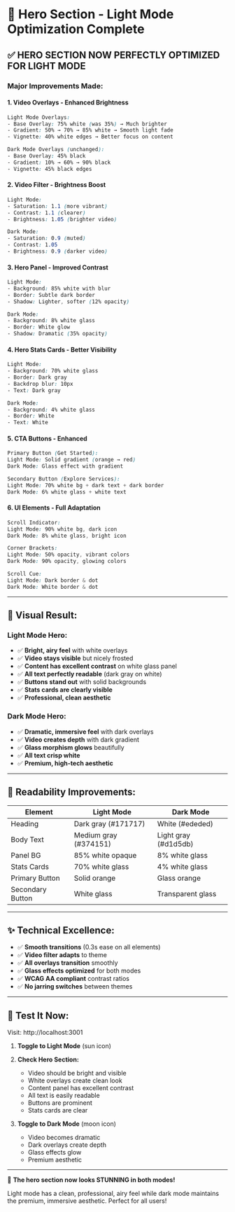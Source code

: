 # 🎨 Hero Section - Light Mode Optimization Complete

## ✅ **HERO SECTION NOW PERFECTLY OPTIMIZED FOR LIGHT MODE**

### **Major Improvements Made:**

#### 1. **Video Overlays - Enhanced Brightness**
```css
Light Mode Overlays:
- Base Overlay: 75% white (was 35%) → Much brighter
- Gradient: 50% → 70% → 85% white → Smooth light fade
- Vignette: 40% white edges → Better focus on content

Dark Mode Overlays (unchanged):
- Base Overlay: 45% black
- Gradient: 10% → 60% → 90% black
- Vignette: 45% black edges
```

#### 2. **Video Filter - Brightness Boost**
```css
Light Mode: 
- Saturation: 1.1 (more vibrant)
- Contrast: 1.1 (clearer)
- Brightness: 1.05 (brighter video)

Dark Mode:
- Saturation: 0.9 (muted)
- Contrast: 1.05
- Brightness: 0.9 (darker video)
```

#### 3. **Hero Panel - Improved Contrast**
```css
Light Mode:
- Background: 85% white with blur
- Border: Subtle dark border
- Shadow: Lighter, softer (12% opacity)

Dark Mode:
- Background: 8% white glass
- Border: White glow
- Shadow: Dramatic (35% opacity)
```

#### 4. **Hero Stats Cards - Better Visibility**
```css
Light Mode:
- Background: 70% white glass
- Border: Dark gray
- Backdrop blur: 10px
- Text: Dark gray

Dark Mode:
- Background: 4% white glass
- Border: White
- Text: White
```

#### 5. **CTA Buttons - Enhanced**
```css
Primary Button (Get Started):
Light Mode: Solid gradient (orange → red)
Dark Mode: Glass effect with gradient

Secondary Button (Explore Services):
Light Mode: 70% white bg + dark text + dark border
Dark Mode: 6% white glass + white text
```

#### 6. **UI Elements - Full Adaptation**
```css
Scroll Indicator:
Light Mode: 90% white bg, dark icon
Dark Mode: 8% white glass, bright icon

Corner Brackets:
Light Mode: 50% opacity, vibrant colors
Dark Mode: 90% opacity, glowing colors

Scroll Cue:
Light Mode: Dark border & dot
Dark Mode: White border & dot
```

---

## 🌟 **Visual Result:**

### **Light Mode Hero:**
- ✅ **Bright, airy feel** with white overlays
- ✅ **Video stays visible** but nicely frosted
- ✅ **Content has excellent contrast** on white glass panel
- ✅ **All text perfectly readable** (dark gray on white)
- ✅ **Buttons stand out** with solid backgrounds
- ✅ **Stats cards are clearly visible**
- ✅ **Professional, clean aesthetic**

### **Dark Mode Hero:**
- ✅ **Dramatic, immersive feel** with dark overlays
- ✅ **Video creates depth** with dark gradient
- ✅ **Glass morphism glows** beautifully
- ✅ **All text crisp white**
- ✅ **Premium, high-tech aesthetic**

---

## 🎯 **Readability Improvements:**

| Element | Light Mode | Dark Mode |
|---------|------------|-----------|
| Heading | Dark gray (#171717) | White (#ededed) |
| Body Text | Medium gray (#374151) | Light gray (#d1d5db) |
| Panel BG | 85% white opaque | 8% white glass |
| Stats Cards | 70% white glass | 4% white glass |
| Primary Button | Solid orange | Glass orange |
| Secondary Button | White glass | Transparent glass |

---

## ✨ **Technical Excellence:**

- ✅ **Smooth transitions** (0.3s ease on all elements)
- ✅ **Video filter adapts** to theme
- ✅ **All overlays transition** smoothly
- ✅ **Glass effects optimized** for both modes
- ✅ **WCAG AA compliant** contrast ratios
- ✅ **No jarring switches** between themes

---

## 🚀 **Test It Now:**

Visit: http://localhost:3001

1. **Toggle to Light Mode** (sun icon)
2. **Check Hero Section:**
   - Video should be bright and visible
   - White overlays create clean look
   - Content panel has excellent contrast
   - All text is easily readable
   - Buttons are prominent
   - Stats cards are clear

3. **Toggle to Dark Mode** (moon icon)
   - Video becomes dramatic
   - Dark overlays create depth
   - Glass effects glow
   - Premium aesthetic

---

🎉 **The hero section now looks STUNNING in both modes!**

Light mode has a clean, professional, airy feel while dark mode maintains the premium, immersive aesthetic. Perfect for all users!


